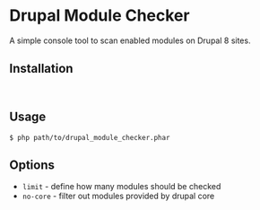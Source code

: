 # Drupal Module Checker

A simple console tool to scan enabled modules on Drupal 8 sites.

## Installation
```


```

## Usage
```
$ php path/to/drupal_module_checker.phar
```

## Options

* `limit` - define how many modules should be checked
* `no-core` - filter out modules provided by drupal core
